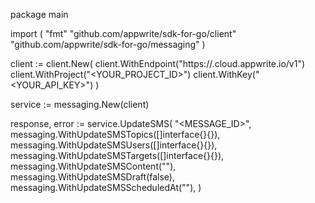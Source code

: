 package main

import (
    "fmt"
    "github.com/appwrite/sdk-for-go/client"
    "github.com/appwrite/sdk-for-go/messaging"
)

client := client.New(
    client.WithEndpoint("https://<REGION>.cloud.appwrite.io/v1")
    client.WithProject("<YOUR_PROJECT_ID>")
    client.WithKey("<YOUR_API_KEY>")
)

service := messaging.New(client)

response, error := service.UpdateSMS(
    "<MESSAGE_ID>",
    messaging.WithUpdateSMSTopics([]interface{}{}),
    messaging.WithUpdateSMSUsers([]interface{}{}),
    messaging.WithUpdateSMSTargets([]interface{}{}),
    messaging.WithUpdateSMSContent("<CONTENT>"),
    messaging.WithUpdateSMSDraft(false),
    messaging.WithUpdateSMSScheduledAt(""),
)
